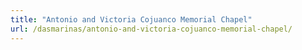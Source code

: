 ```yaml
---
title: "Antonio and Victoria Cojuanco Memorial Chapel"
url: /dasmarinas/antonio-and-victoria-cojuanco-memorial-chapel/
---
```

